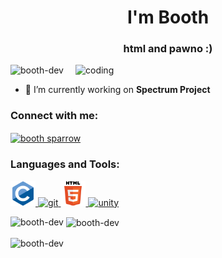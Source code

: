<h1 align="center">I'm Booth</h1>
<h3 align="center">html and pawno :)</h3>

<img align="right" alt="coding" width="400" src="68747470733a2f2f696d616765732e73717561726573706163652d63646e2e636f6d2f636f6e74656e742f76312f3537363966633430316236333162616231616464623261622f313534313538303631313632342d5445363451474b524a4738535741495553374e532f6b.gif">

<p align="left"> <img src="https://komarev.com/ghpvc/?username=booth-dev&label=Profile%20views&color=0e75b6&style=flat" alt="booth-dev" /> </p>

- 🔭 I’m currently working on **Spectrum Project**

<h3 align="left">Connect with me:</h3>
<p align="left">
<a href="[https://fb.com/booth sparrow](https://www.facebook.com/profile.php?id=100094122412674)" target="blank"><img align="center" src="https://raw.githubusercontent.com/rahuldkjain/github-profile-readme-generator/master/src/images/icons/Social/facebook.svg" alt="booth sparrow" height="30" width="40" /></a>
</p>

<h3 align="left">Languages and Tools:</h3>
<p align="left"> <a href="https://www.cprogramming.com/" target="_blank" rel="noreferrer"> <img src="https://raw.githubusercontent.com/devicons/devicon/master/icons/c/c-original.svg" alt="c" width="40" height="40"/> </a> <a href="https://git-scm.com/" target="_blank" rel="noreferrer"> <img src="https://www.vectorlogo.zone/logos/git-scm/git-scm-icon.svg" alt="git" width="40" height="40"/> </a> <a href="https://www.w3.org/html/" target="_blank" rel="noreferrer"> <img src="https://raw.githubusercontent.com/devicons/devicon/master/icons/html5/html5-original-wordmark.svg" alt="html5" width="40" height="40"/> </a> <a href="https://unity.com/" target="_blank" rel="noreferrer"> <img src="https://www.vectorlogo.zone/logos/unity3d/unity3d-icon.svg" alt="unity" width="40" height="40"/> </a> </p>

<p><img align="left" src="https://github-readme-stats.vercel.app/api/top-langs?username=booth-dev&show_icons=true&locale=en&layout=compact" alt="booth-dev" /></p>

<p>&nbsp;<img align="center" src="https://github-readme-stats.vercel.app/api?username=booth-dev&show_icons=true&locale=en" alt="booth-dev" /></p>

<p><img align="center" src="https://github-readme-streak-stats.herokuapp.com/?user=booth-dev&" alt="booth-dev" /></p>
